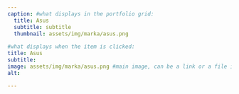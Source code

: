 ```yaml
---
caption: #what displays in the portfolio grid:
  title: Asus
  subtitle: subtitle
  thumbnail: assets/img/marka/asus.png
  
#what displays when the item is clicked:
title: Asus
subtitle:
image: assets/img/marka/asus.png #main image, can be a link or a file in assets/img/portfolio
alt:

---
```

